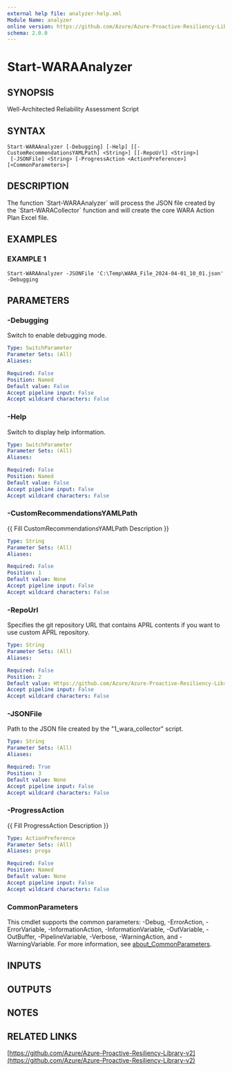 ```yaml
---
external help file: analyzer-help.xml
Module Name: analyzer
online version: https://github.com/Azure/Azure-Proactive-Resiliency-Library-v2
schema: 2.0.0
---
```


# Start-WARAAnalyzer

## SYNOPSIS
Well-Architected Reliability Assessment Script

## SYNTAX

```
Start-WARAAnalyzer [-Debugging] [-Help] [[-CustomRecommendationsYAMLPath] <String>] [[-RepoUrl] <String>]
 [-JSONFile] <String> [-ProgressAction <ActionPreference>] [<CommonParameters>]
```

## DESCRIPTION
The function \`Start-WARAAnalyzer\` will process the JSON file created by the \`Start-WARACollector\` function and will create the core WARA Action Plan Excel file.

## EXAMPLES

### EXAMPLE 1
```
Start-WARAAnalyzer -JSONFile 'C:\Temp\WARA_File_2024-04-01_10_01.json' -Debugging
```

## PARAMETERS

### -Debugging
Switch to enable debugging mode.

```yaml
Type: SwitchParameter
Parameter Sets: (All)
Aliases:

Required: False
Position: Named
Default value: False
Accept pipeline input: False
Accept wildcard characters: False
```

### -Help
Switch to display help information.

```yaml
Type: SwitchParameter
Parameter Sets: (All)
Aliases:

Required: False
Position: Named
Default value: False
Accept pipeline input: False
Accept wildcard characters: False
```

### -CustomRecommendationsYAMLPath
{{ Fill CustomRecommendationsYAMLPath Description }}

```yaml
Type: String
Parameter Sets: (All)
Aliases:

Required: False
Position: 1
Default value: None
Accept pipeline input: False
Accept wildcard characters: False
```

### -RepoUrl
Specifies the git repository URL that contains APRL contents if you want to use custom APRL repository.

```yaml
Type: String
Parameter Sets: (All)
Aliases:

Required: False
Position: 2
Default value: Https://github.com/Azure/Azure-Proactive-Resiliency-Library-v2
Accept pipeline input: False
Accept wildcard characters: False
```

### -JSONFile
Path to the JSON file created by the "1_wara_collector" script.

```yaml
Type: String
Parameter Sets: (All)
Aliases:

Required: True
Position: 3
Default value: None
Accept pipeline input: False
Accept wildcard characters: False
```

### -ProgressAction
{{ Fill ProgressAction Description }}

```yaml
Type: ActionPreference
Parameter Sets: (All)
Aliases: proga

Required: False
Position: Named
Default value: None
Accept pipeline input: False
Accept wildcard characters: False
```

### CommonParameters
This cmdlet supports the common parameters: -Debug, -ErrorAction, -ErrorVariable, -InformationAction, -InformationVariable, -OutVariable, -OutBuffer, -PipelineVariable, -Verbose, -WarningAction, and -WarningVariable. For more information, see [about_CommonParameters](http://go.microsoft.com/fwlink/?LinkID=113216).

## INPUTS

## OUTPUTS

## NOTES

## RELATED LINKS

[https://github.com/Azure/Azure-Proactive-Resiliency-Library-v2](https://github.com/Azure/Azure-Proactive-Resiliency-Library-v2)

